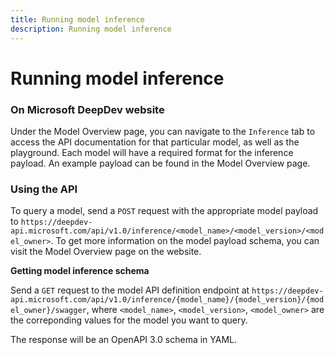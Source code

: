 ```yaml
---
title: Running model inference
description: Running model inference
---
```


# Running model inference

### On Microsoft DeepDev website

Under the Model Overview page, you can navigate to the `Inference` tab to access the API documentation for that particular model, as well as the playground. Each model will have a required format for the inference payload. An example payload can be found in the Model Overview page.

### Using the API

To query a model, send a `POST` request with the appropriate model payload to `https://deepdev-api.microsoft.com/api/v1.0/inference/<model_name>/<model_version>/<model_owner>`. To get more information on the model payload schema, you can visit the Model Overview page on the website.

**Getting model inference schema**

Send a `GET` request to the model API definition endpoint at `https://deepdev-api.microsoft.com/api/v1.0/inference/{model_name}/{model_version}/{model_owner}/swagger`, where `<model_name>`, `<model_version>`, `<model_owner>` are the correponding values for the model you want to query.

The response will be an OpenAPI 3.0 schema in YAML.